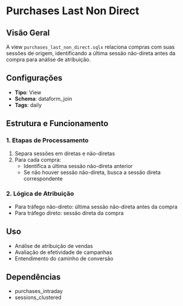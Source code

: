 # Purchases Last Non Direct

## Visão Geral
A view `purchases_last_non_direct.sqlx` relaciona compras com suas sessões de origem, identificando a última sessão não-direta antes da compra para análise de atribuição.

## Configurações
- **Tipo**: View
- **Schema**: dataform_join
- **Tags**: daily

## Estrutura e Funcionamento

### 1. Etapas de Processamento
1. Separa sessões em diretas e não-diretas
2. Para cada compra:
   - Identifica a última sessão não-direta anterior
   - Se não houver sessão não-direta, busca a sessão direta correspondente

### 2. Lógica de Atribuição
- Para tráfego não-direto: última sessão não-direta antes da compra
- Para tráfego direto: sessão direta da compra

## Uso
- Análise de atribuição de vendas
- Avaliação de efetividade de campanhas
- Entendimento do caminho de conversão

## Dependências
- purchases_intraday
- sessions_clustered 